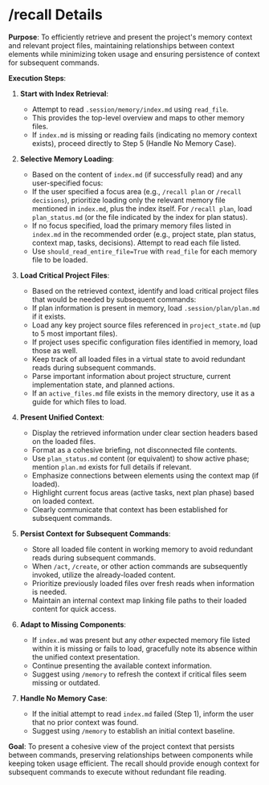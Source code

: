 # /recall Details

**Purpose**: To efficiently retrieve and present the project's memory context and relevant project files, maintaining relationships between context elements while minimizing token usage and ensuring persistence of context for subsequent commands.

**Execution Steps**:

1.  **Start with Index Retrieval**:
    * Attempt to read `.session/memory/index.md` using `read_file`.
    * This provides the top-level overview and maps to other memory files.
    * If `index.md` is missing or reading fails (indicating no memory context exists), proceed directly to Step 5 (Handle No Memory Case).

2.  **Selective Memory Loading**:
    * Based on the content of `index.md` (if successfully read) and any user-specified focus:
    * If the user specified a focus area (e.g., `/recall plan` or `/recall decisions`), prioritize loading only the relevant memory file mentioned in `index.md`, plus the index itself. For `/recall plan`, load `plan_status.md` (or the file indicated by the index for plan status).
    * If no focus specified, load the primary memory files listed in `index.md` in the recommended order (e.g., project state, plan status, context map, tasks, decisions). Attempt to read each file listed.
    * Use `should_read_entire_file=True` with `read_file` for each memory file to be loaded.

3.  **Load Critical Project Files**:
    * Based on the retrieved context, identify and load critical project files that would be needed by subsequent commands:
    * If plan information is present in memory, load `.session/plan/plan.md` if it exists.
    * Load any key project source files referenced in `project_state.md` (up to 5 most important files).
    * If project uses specific configuration files identified in memory, load those as well.
    * Keep track of all loaded files in a virtual state to avoid redundant reads during subsequent commands.
    * Parse important information about project structure, current implementation state, and planned actions.
    * If an `active_files.md` file exists in the memory directory, use it as a guide for which files to load.

4.  **Present Unified Context**:
    * Display the retrieved information under clear section headers based on the loaded files.
    * Format as a cohesive briefing, not disconnected file contents.
    * Use `plan_status.md` content (or equivalent) to show active phase; mention `plan.md` exists for full details if relevant.
    * Emphasize connections between elements using the context map (if loaded).
    * Highlight current focus areas (active tasks, next plan phase) based on loaded context.
    * Clearly communicate that context has been established for subsequent commands.

5.  **Persist Context for Subsequent Commands**:
    * Store all loaded file content in working memory to avoid redundant reads during subsequent commands.
    * When `/act`, `/create`, or other action commands are subsequently invoked, utilize the already-loaded content.
    * Prioritize previously loaded files over fresh reads when information is needed.
    * Maintain an internal context map linking file paths to their loaded content for quick access.

6.  **Adapt to Missing Components**:
    * If `index.md` was present but any *other* expected memory file listed within it is missing or fails to load, gracefully note its absence within the unified context presentation.
    * Continue presenting the available context information.
    * Suggest using `/memory` to refresh the context if critical files seem missing or outdated.

7.  **Handle No Memory Case**:
    * If the initial attempt to read `index.md` failed (Step 1), inform the user that no prior context was found.
    * Suggest using `/memory` to establish an initial context baseline.

**Goal**: To present a cohesive view of the project context that persists between commands, preserving relationships between components while keeping token usage efficient. The recall should provide enough context for subsequent commands to execute without redundant file reading. 